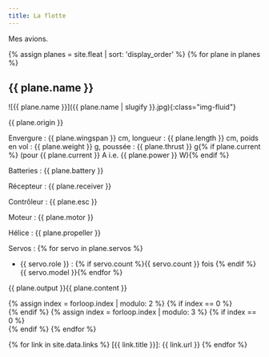 ```yaml
---
title: La flotte
---
```

Mes avions.

<div class="row">
{% assign planes = site.fleat | sort: 'display_order' %}
{% for plane in planes %}
<div class="col-lg-4 col-md-6">

## {{ plane.name }}

![{{ plane.name }}]({{ plane.name | slugify }}.jpg){:class="img-fluid"}

{{ plane.origin }}

Envergure&nbsp;: {{ plane.wingspan }}&nbsp;cm,
longueur&nbsp;: {{ plane.length }}&nbsp;cm,
poids en vol&nbsp;: {{ plane.weight }}&nbsp;g,
poussée&nbsp;: {{ plane.thrust }}&nbsp;g{% if plane.current %} (pour {{ plane.current }}&nbsp;A i.e. {{ plane.power }}&nbsp;W){% endif %}

Batteries&nbsp;: {{ plane.battery }}

Récepteur&nbsp;: {{ plane.receiver }}

Contrôleur&nbsp;: {{ plane.esc }}

Moteur&nbsp;: {{ plane.motor }}

Hélice&nbsp;: {{ plane.propeller }}

Servos&nbsp;:
{% for servo in plane.servos %}
- {{ servo.role }}&nbsp;: {% if servo.count %}{{ servo.count }} fois {% endif %}{{ servo.model }}{% endfor %}

{{ plane.output }}{{ plane.content }}
</div>
{% assign index = forloop.index | modulo: 2 %}
{% if index == 0 %}<div class="clearfix hidden-lg-up"></div>{% endif %}
{% assign index = forloop.index | modulo: 3 %}
{% if index == 0 %}<div class="clearfix hidden-md-down"></div>{% endif %}
{% endfor %}
</div>

{% for link in site.data.links %}
[{{ link.title }}]: {{ link.url }}
{% endfor %}
